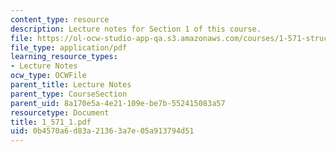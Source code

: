 ```yaml
---
content_type: resource
description: Lecture notes for Section 1 of this course.
file: https://ol-ocw-studio-app-qa.s3.amazonaws.com/courses/1-571-structural-analysis-and-control-spring-2004/0b4570a6d83a21363a7e05a913794d51_1_571_1.pdf
file_type: application/pdf
learning_resource_types:
- Lecture Notes
ocw_type: OCWFile
parent_title: Lecture Notes
parent_type: CourseSection
parent_uid: 8a170e5a-4e21-109e-be7b-552415083a57
resourcetype: Document
title: 1_571_1.pdf
uid: 0b4570a6-d83a-2136-3a7e-05a913794d51
---
```


